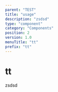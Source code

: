 ```yaml
---
parent: "TEST"
title: "usage"
description: "zsdsd"
type: "component"
category: "Components"
position: 2
version: 1.0
menuTitle: "tt"
prefix: "tt"
---
```


# tt

<!-- > This component was based on the tt component of [Vuetify](https://vuetifyjs.com/en/components/tt/ "Vuetify's tt component")

## Usage -->

zsdsd

<!-- Component template need to be here -->

<doc-component :file="'TEST/tt/TEST_tt-usage'" :name="'tt'"></doc-component >
